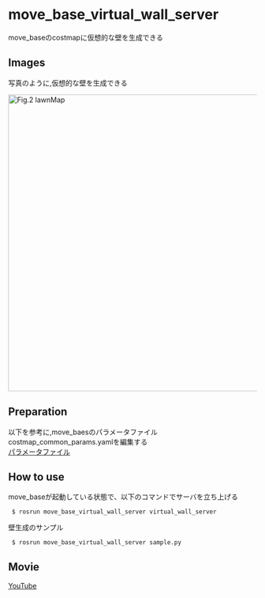 # move_base_virtual_wall_server

move_baseのcostmapに仮想的な壁を生成できる  

## Images
写真のように,仮想的な壁を生成できる

<img src="https://github.com/hoshianaaa/move_base_virtual_wall_server/blob/master/images/wall.png" title="図２壁生成後 after" width="600px" alt="Fig.2 lawnMap">

## Preparation

以下を参考に,move_baesのパラメータファイルcostmap_common_params.yamlを編集する  
[パラメータファイル](https://github.com/hoshianaaa/move_base_virtual_wall_server/blob/master/params/costmap_common_params.yaml)

## How to use

move_baseが起動している状態で、以下のコマンドでサーバを立ち上げる


     $ rosrun move_base_virtual_wall_server virtual_wall_server
  
壁生成のサンプル
    
     $ rosrun move_base_virtual_wall_server sample.py

## Movie
[YouTube](https://www.youtube.com/watch?v=yeid-L35hc0&feature=youtu.be)
